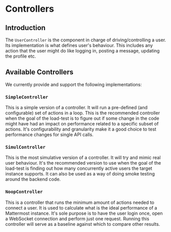 # Controllers

## Introduction

The `UserController` is the component in charge of driving/controlling a user.
Its implementation is what defines user's behaviour. This includes any
action that the user might do like logging in, posting a message, updating the
profile etc.

## Available Controllers

We currently provide and support the following implementations:

### `SimpleController`

This is a simple version of a controller. It will run a pre-defined (and
configurable) set of actions in a loop.
This is the recommended controller when the goal of the load-test is to figure
out if some change in the code might have had an impact on performance related
to a specific subset of actions.
It's configurability and granularity make it a good choice to test performance
changes for single API calls.

### `SimulController`

This is the most simulative version of a controller. It will try and mimic real
user behaviour. It's the recommended version to use when the goal of the
load-test is finding out how many concurrently active users the target instance
supports.
It can also be used as a way of doing smoke testing around the backend code.

### `NoopController`

This is a controller that runs the minimum amount of actions needed to connect a user.
It is used to calculate what is the ideal performance of a Mattermost instance.
It's sole purpose is to have the user login once, open a WebSocket connection and perform just one request.
Running this controller will serve as a baseline against which to compare other results.
